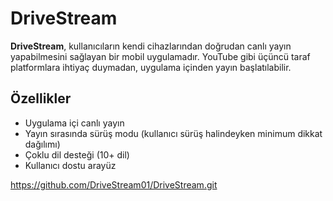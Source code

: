 # DriveStream

**DriveStream**, kullanıcıların kendi cihazlarından doğrudan canlı yayın yapabilmesini sağlayan bir mobil uygulamadır. YouTube gibi üçüncü taraf platformlara ihtiyaç duymadan, uygulama içinden yayın başlatılabilir.

## Özellikler

- Uygulama içi canlı yayın
- Yayın sırasında sürüş modu (kullanıcı sürüş halindeyken minimum dikkat dağılımı)
- Çoklu dil desteği (10+ dil)
- Kullanıcı dostu arayüz

 https://github.com/DriveStream01/DriveStream.git